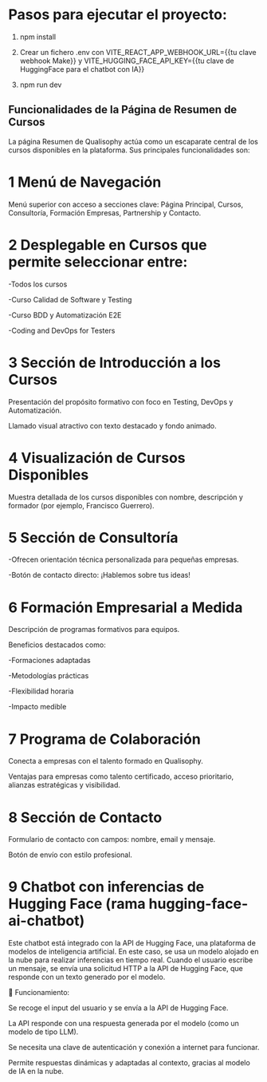 # Pasos para ejecutar el proyecto:

1. npm install

2. Crear un fichero .env con VITE_REACT_APP_WEBHOOK_URL={{tu clave webhook Make}} y VITE_HUGGING_FACE_API_KEY={{tu clave de HuggingFace para el chatbot con IA}}


4. npm run dev

## Funcionalidades de la Página de Resumen de Cursos
La página Resumen de Qualisophy actúa como un escaparate central de los cursos disponibles en la plataforma. Sus principales funcionalidades son:

# 1 Menú de Navegación
Menú superior con acceso a secciones clave: Página Principal, Cursos, Consultoría, Formación Empresas, Partnership y Contacto.

# 2 Desplegable en Cursos que permite seleccionar entre:

-Todos los cursos

-Curso Calidad de Software y Testing

-Curso BDD y Automatización E2E

-Coding and DevOps for Testers

# 3 Sección de Introducción a los Cursos
Presentación del propósito formativo con foco en Testing, DevOps y Automatización.

Llamado visual atractivo con texto destacado y fondo animado.

# 4 Visualización de Cursos Disponibles
Muestra detallada de los cursos disponibles con nombre, descripción y formador (por ejemplo, Francisco Guerrero).

# 5 Sección de Consultoría
-Ofrecen orientación técnica personalizada para pequeñas empresas.

-Botón de contacto directo: ¡Hablemos sobre tus ideas!

# 6 Formación Empresarial a Medida
Descripción de programas formativos para equipos.

Beneficios destacados como:

-Formaciones adaptadas

-Metodologías prácticas

-Flexibilidad horaria

-Impacto medible

# 7 Programa de Colaboración
Conecta a empresas con el talento formado en Qualisophy.

Ventajas para empresas como talento certificado, acceso prioritario, alianzas estratégicas y visibilidad.

# 8 Sección de Contacto
Formulario de contacto con campos: nombre, email y mensaje.

Botón de envío con estilo profesional.

# 9 Chatbot con inferencias de Hugging Face (rama hugging-face-ai-chatbot)
Este chatbot está integrado con la API de Hugging Face, una plataforma de modelos de inteligencia artificial. En este caso, se usa un modelo alojado en la nube para realizar inferencias en tiempo real.
Cuando el usuario escribe un mensaje, se envía una solicitud HTTP a la API de Hugging Face, que responde con un texto generado por el modelo.

🔧 Funcionamiento:

Se recoge el input del usuario y se envía a la API de Hugging Face.

La API responde con una respuesta generada por el modelo (como un modelo de tipo LLM).

Se necesita una clave de autenticación y conexión a internet para funcionar.

Permite respuestas dinámicas y adaptadas al contexto, gracias al modelo de IA en la nube. 

